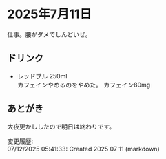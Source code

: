 # 2025年7月11日

仕事。腰がダメでしんどいぜ。

## ドリンク

- レッドブル 250ml  
カフェインやめるのをやめた。
カフェイン80mg

## あとがき

大夜更かししたので明日は終わりです。

変更履歴:  
07/12/2025 05:41:33: Created 2025 07 11 (markdown)  
